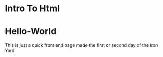 # Intro To Html
# Hello-World

This is just a quick front end page made the first or second day of the Iron Yard.
